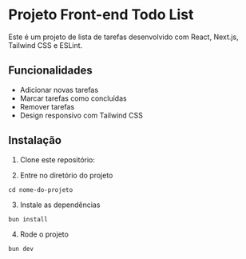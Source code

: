 # Projeto Front-end Todo List

Este é um projeto de lista de tarefas desenvolvido com React, Next.js, Tailwind CSS e ESLint.

## Funcionalidades

- Adicionar novas tarefas
- Marcar tarefas como concluídas
- Remover tarefas
- Design responsivo com Tailwind CSS

## Instalação

1. Clone este repositório:

2. Entre no diretório do projeto

`cd nome-do-projeto`

3. Instale as dependências

`bun install`

4. Rode o projeto

`bun dev`

